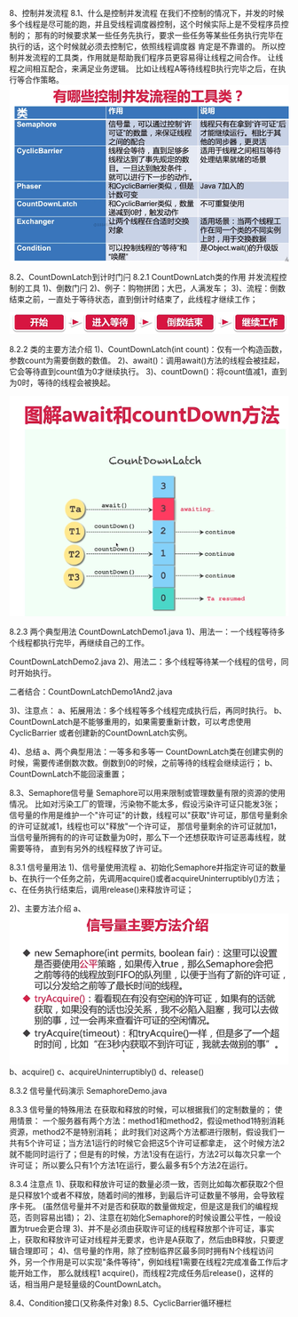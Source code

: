 8、控制并发流程
8.1、什么是控制并发流程
在我们不控制的情况下，并发的时候多个线程是尽可能的跑，并且受线程调度器控制，这个时候实际上是不受程序员控制的；
那有的时候要求某一些任务先执行，要求一些任务等某些任务执行完毕在执行的话，这个时候就必须去控制它，依照线程调度器
肯定是不靠谱的。
所以控制并发流程的工具类，作用就是帮助我们程序员更容易得让线程之间合作。
让线程之间相互配合，来满足业务逻辑。
比如让线程A等待线程B执行完毕之后，在执行等合作策略。
![binaryTree](../img/常见控制并发流程工具类.png "binaryTree")

8.2、CountDownLatch到计时门闩
8.2.1 CountDownLatch类的作用
并发流程控制的工具
1)、倒数门闩
2)、例子：购物拼团；大巴，人满发车；
3)、流程：倒数结束之前，一直处于等待状态，直到倒计时结束了，此线程才继续工作；

![binaryTree](../img/CountDownLatch工作流程.png "binaryTree")

8.2.2 类的主要方法介绍
1)、CountDownLatch(int count)：仅有一个构造函数，参数count为需要倒数的数值。
2)、await()：调用await()方法的线程会被挂起，它会等待直到count值为0才继续执行。
3)、countDown()：将count值减1，直到为0时，等待的线程会被换起。

![binaryTree](../img/图解await和countDown方法.png "binaryTree")

8.2.3 两个典型用法
CountDownLatchDemo1.java
1)、用法一：一个线程等待多个线程都执行完毕，再继续自己的工作。

CountDownLatchDemo2.java
2)、用法二：多个线程等待某一个线程的信号，同时开始执行。

二者结合：CountDownLatchDemo1And2.java

3)、注意点：
a、拓展用法：多个线程等多个线程完成执行后，再同时执行。
b、CountDownLatch是不能够重用的，如果需要重新计数，可以考虑使用CyclicBarrier
或者创建新的CountDownLatch实例。

4)、总结
a、两个典型用法：一等多和多等一
CountDownLatch类在创建实例的时候，需要传递倒数次数。倒数到0的时候，之前等待的线程会继续运行；
b、CountDownLatch不能回滚重置；

8.3、Semaphore信号量
Semaphore可以用来限制或管理数量有限的资源的使用情况。
比如对污染工厂的管理，污染物不能太多，假设污染许可证只能发3张；
信号量的作用是维护一个"许可证"的计数，线程可以"获取"许可证，那信号量剩余的许可证就减1，线程也可以"释放"一个许可证，
那信号量剩余的许可证就加1，当信号量所拥有的的许可证数量为0时，那么下一个还想获取许可证恶毒线程，就需要等待，
直到有另外的线程释放了许可证。

8.3.1 信号量用法
1)、信号量使用流程
 a、初始化Semaphore并指定许可证的数量
 b、在执行一个任务之前，先调用acquire()或者acquireUninterruptibly()方法；
 c、在任务执行结束后，调用release()来释放许可证；
 
2)、主要方法介绍
 a、![binaryTree](../img/信号量主要方法介绍.png "binaryTree")
 b、acquire()
 c、acquireUninterruptibly()
 d、release()

8.3.2 信号量代码演示
SemaphoreDemo.java

8.3.3 信号量的特殊用法
在获取和释放的时候，可以根据我们的定制数量的；
使用情景：
一个服务器有两个方法：method1和method2，假设method1特别消耗资源，method2不是特别消耗；
此时我们对这两个方法都进行限制，假设我们一共有5个许可证；当方法1运行的时候它会把这5个许可证都拿走，
这个时候方法2就不能同时运行了；但是有的时候，方法1没有在运行，方法2可以每次只拿一个许可证；
所以要么只有1个方法1在运行，要么最多有5个方法2在运行。

8.3.4 注意点
1)、获取和释放许可证的数量必须一致，否则比如每次都获取2个但是只释放1个或者不释放，随着时间的推移，到最后许可证数量不够用，会导致程序卡死。
(虽然信号量并不对是否和获取的数量做规定，但是这是我们的编程规范，否则容易出错)；
2)、注意在初始化Semaphore的时候设置公平性，一般设置为true会更合理
3)、并不是必须由获取许可证的线程释放那个许可证，事实上，获取和释放许可证对线程并无要求，也许是A获取了，然后由B释放，只要逻辑合理即可；
4)、信号量的作用，除了控制临界区最多同时拥有N个线程访问外，另一个作用是可以实现"条件等待"，例如线程1需要在线程2完成准备工作后才能开始工作，
那么就线程1 acquire()，而线程2完成任务后release()，这样的话，相当用户是轻量级的CountDownLatch。

8.4、Condition接口(又称条件对象)
8.5、CyclicBarrier循环栅栏